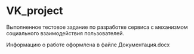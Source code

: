 # VK_project
Выполненное тестовое задание по разработке сервиса с механизмом социального взаимодействия пользователей.

Информацию о работе оформлена в файле Документация.docx
